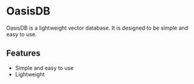 # OasisDB

OasisDB is a lightweight vector database. It is designed to be simple and easy to use.

## Features

- Simple and easy to use
- Lightweight
